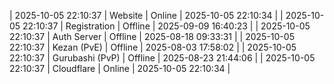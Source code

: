 | 2025-10-05 22:10:37 | Website | Online | 2025-10-05 22:10:34 |
| 2025-10-05 22:10:37 | Registration | Offline | 2025-09-09 16:40:23 |
| 2025-10-05 22:10:37 | Auth Server | Offline | 2025-08-18 09:33:31 |
| 2025-10-05 22:10:37 | Kezan (PvE) | Offline | 2025-08-03 17:58:02 |
| 2025-10-05 22:10:37 | Gurubashi (PvP) | Offline | 2025-08-23 21:44:06 |
| 2025-10-05 22:10:37 | Cloudflare | Online | 2025-10-05 22:10:34 |

